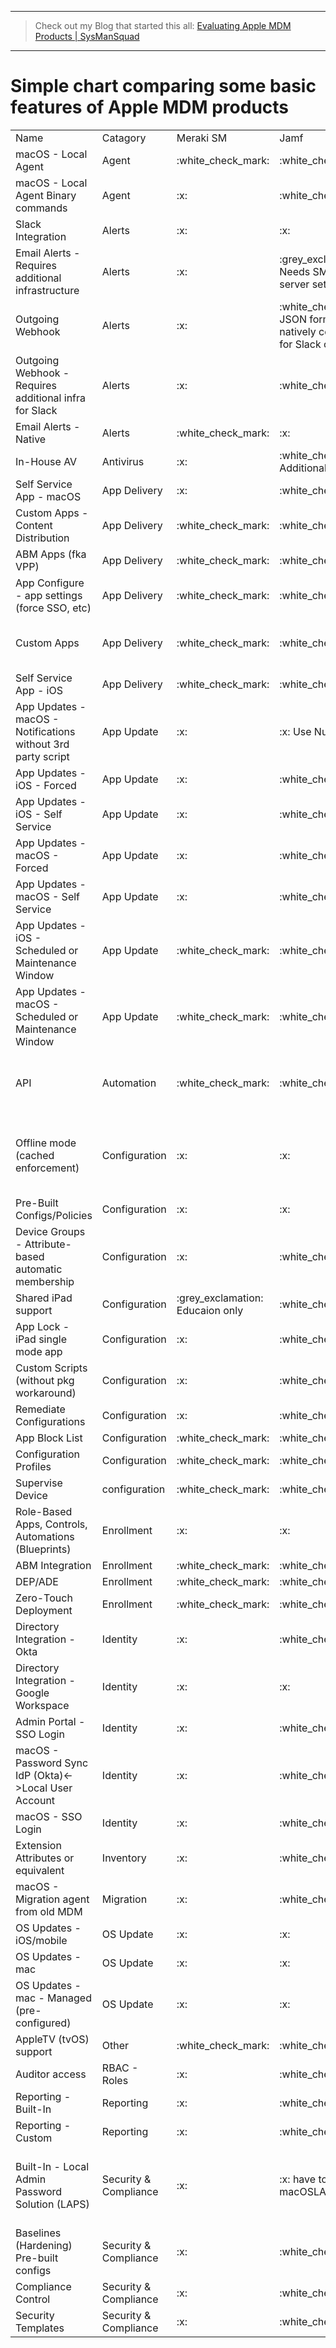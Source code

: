 ___
> Check out my Blog that started this all: [Evaluating Apple MDM Products | SysManSquad](https://sysmansquad.com/2022/05/03/2022-05-03-evaluating-apple-mdm-products)
___


# Simple chart comparing some basic features of Apple MDM products

<table>
    <tr>
        <td>Name</td>
        <td>Catagory</td>
        <td>Meraki SM</td>
        <td>Jamf</td>
        <td>Kandji</td>
        <td>Mosyle</td>
        <td>Addigy</td>
        <td>JumpCloud</td>
    </tr>
    <tr>
        <td>macOS - Local Agent</td>
        <td>Agent</td>
        <td>:white_check_mark:</td>
        <td>:white_check_mark:</td>
        <td>:white_check_mark:</td>
        <td>:white_check_mark:</td>
        <td>:white_check_mark:</td>
        <td>:white_check_mark:</td>
    </tr>
    <tr>
        <td>macOS - Local Agent Binary commands</td>
        <td>Agent</td>
        <td>:x:</td>
        <td>:white_check_mark:</td>
        <td>:white_check_mark:</td>
        <td>:x:</td>
        <td>:white_check_mark:</td>
        <td>:white_check_mark:</td>
    </tr>
    <tr>
        <td>Slack Integration</td>
        <td>Alerts</td>
        <td>:x:</td>
        <td>:x:</td>
        <td>:white_check_mark:</td>
        <td>:x:</td>
        <td>:white_check_mark: - Via Zapier</td>
        <td>:white_check_mark:</td>
    </tr>
    <tr>
        <td>Email Alerts - Requires additional infrastructure</td>
        <td>Alerts</td>
        <td>:x:</td>
        <td>:grey_exclamation: Needs SMTP relay server setup</td>
        <td>:x:</td>
        <td>:x:</td>
        <td>:x:</td>
        <td>:white_check_mark:</td>
    </tr>
    <tr>
        <td>Outgoing Webhook</td>
        <td>Alerts</td>
        <td>:x:</td>
        <td>:white_check_mark: JSON format not natively configured for Slack or Teams</td>
        <td>:x:</td>
        <td>:x:</td>
        <td>:x:</td>
        <td>:x:</td>
    </tr>
    <tr>
        <td>Outgoing Webhook - Requires additional infra for Slack</td>
        <td>Alerts</td>
        <td>:x:</td>
        <td>:white_check_mark:</td>
        <td>:x:</td>
        <td>:x:</td>
        <td>:x:</td>
        <td>:x:</td>
    </tr>
    <tr>
        <td>Email Alerts - Native</td>
        <td>Alerts</td>
        <td>:white_check_mark:</td>
        <td>:x:</td>
        <td>:white_check_mark:</td>
        <td>:white_check_mark:</td>
        <td>:white_check_mark:</td>
        <td>:white_check_mark:</td>
    </tr>
    <tr>
        <td>In-House AV</td>
        <td>Antivirus</td>
        <td>:x:</td>
        <td>:white_check_mark: Additional cost</td>
        <td>:x:</td>
        <td>:white_check_mark: Included with Fuse</td>
        <td>:white_check_mark: Additional cost</td>
        <td>:x:</td>
    </tr>
    <tr>
        <td>Self Service App - macOS</td>
        <td>App Delivery</td>
        <td>:x:</td>
        <td>:white_check_mark:</td>
        <td>:white_check_mark:</td>
        <td>:white_check_mark:</td>
        <td>:white_check_mark:</td>
        <td>:x:</td>
    </tr>
    <tr>
        <td>Custom Apps - Content Distribution</td>
        <td>App Delivery</td>
        <td>:white_check_mark:</td>
        <td>:white_check_mark:</td>
        <td>:x:</td>
        <td>:white_check_mark:</td>
        <td>:white_check_mark:</td>
        <td>:white_check_mark:</td>
    </tr>
    <tr>
        <td>ABM Apps (fka VPP)</td>
        <td>App Delivery</td>
        <td>:white_check_mark:</td>
        <td>:white_check_mark:</td>
        <td>:white_check_mark:</td>
        <td>:white_check_mark:</td>
        <td>:white_check_mark:</td>
        <td>:white_check_mark:</td>
    </tr>
    <tr>
        <td>App Configure - app settings (force SSO, etc)</td>
        <td>App Delivery</td>
        <td>:white_check_mark:</td>
        <td>:white_check_mark:</td>
        <td>:white_check_mark:</td>
        <td>:white_check_mark:</td>
        <td>:white_check_mark:</td>
        <td>:white_check_mark:</td>
    </tr>
    <tr>
        <td>Custom Apps</td>
        <td>App Delivery</td>
        <td>:white_check_mark:</td>
        <td>:white_check_mark:</td>
        <td>:grey_exclamation: Custom apps need external blob storage</td>
        <td>:white_check_mark:</td>
        <td>:white_check_mark:</td>
        <td>:grey_exclamation: Custom apps need external blob storage</td>
    </tr>
    <tr>
        <td>Self Service App - iOS</td>
        <td>App Delivery</td>
        <td>:white_check_mark:</td>
        <td>:white_check_mark:</td>
        <td>:white_check_mark:</td>
        <td>:white_check_mark:</td>
        <td>:x:</td>
        <td>:x:</td>
    </tr>
    <tr>
        <td>App Updates - macOS - Notifications without 3rd party script</td>
        <td>App Update</td>
        <td>:x:</td>
        <td>:x: Use Nudge app</td>
        <td>:white_check_mark:</td>
        <td>:white_check_mark:</td>
        <td>:white_check_mark:</td>
        <td>:x:</td>
    </tr>
    <tr>
        <td>App Updates - iOS - Forced</td>
        <td>App Update</td>
        <td>:x:</td>
        <td>:white_check_mark:</td>
        <td>:white_check_mark:</td>
        <td>:white_check_mark:</td>
        <td>:white_check_mark:</td>
        <td>:x:</td>
    </tr>
    <tr>
        <td>App Updates - iOS - Self Service</td>
        <td>App Update</td>
        <td>:x:</td>
        <td>:white_check_mark:</td>
        <td>:white_check_mark:</td>
        <td>:white_check_mark:</td>
        <td>:x:</td>
        <td>:x:</td>
    </tr>
    <tr>
        <td>App Updates - macOS - Forced</td>
        <td>App Update</td>
        <td>:x:</td>
        <td>:white_check_mark:</td>
        <td>:white_check_mark:</td>
        <td>:white_check_mark:</td>
        <td>:white_check_mark:</td>
        <td>:white_check_mark:</td>
    </tr>
    <tr>
        <td>App Updates - macOS - Self Service</td>
        <td>App Update</td>
        <td>:x:</td>
        <td>:white_check_mark:</td>
        <td>:white_check_mark:</td>
        <td>:white_check_mark:</td>
        <td>:white_check_mark:</td>
        <td>:x:</td>
    </tr>
    <tr>
        <td>App Updates - iOS - Scheduled or Maintenance Window</td>
        <td>App Update</td>
        <td>:white_check_mark:</td>
        <td>:white_check_mark:</td>
        <td>:white_check_mark:</td>
        <td>:white_check_mark:</td>
        <td>:x:</td>
        <td>:x:</td>
    </tr>
    <tr>
        <td>App Updates - macOS - Scheduled or Maintenance Window</td>
        <td>App Update</td>
        <td>:white_check_mark:</td>
        <td>:white_check_mark:</td>
        <td>:white_check_mark:</td>
        <td>:white_check_mark:</td>
        <td>:white_check_mark:</td>
        <td>:x:</td>
    </tr>
    <tr>
        <td>API</td>
        <td>Automation</td>
        <td>:white_check_mark:</td>
        <td>:white_check_mark:</td>
        <td>:white_check_mark:</td>
        <td>:white_check_mark: Unconventional setup - all PUT methods; Limited Endpoints</td>
        <td>:white_check_mark:</td>
        <td>:white_check_mark:</td>
    </tr>
    <tr>
        <td>Offline mode (cached enforcement)</td>
        <td>Configuration</td>
        <td>:x:</td>
        <td>:x:</td>
        <td>:white_check_mark: Keeps local cache of configs for continuous enforcement while offline</td>
        <td>:x:</td>
        <td>:x:</td>
        <td>:x:</td>
    </tr>
    <tr>
        <td>Pre-Built Configs/Policies</td>
        <td>Configuration</td>
        <td>:x:</td>
        <td>:x:</td>
        <td>:white_check_mark:</td>
        <td>:white_check_mark:</td>
        <td>:white_check_mark:</td>
        <td>:white_check_mark:</td>
    </tr>
    <tr>
        <td>Device Groups - Attribute-based automatic membership</td>
        <td>Configuration</td>
        <td>:x:</td>
        <td>:white_check_mark:</td>
        <td>:x:</td>
        <td>:white_check_mark:</td>
        <td>:white_check_mark:</td>
        <td>:x:</td>
    </tr>
    <tr>
        <td>Shared iPad support</td>
        <td>Configuration</td>
        <td>:grey_exclamation: Educaion only</td>
        <td>:white_check_mark:</td>
        <td>:white_check_mark:</td>
        <td>:white_check_mark:</td>
        <td>:x:</td>
        <td>:x:</td>
    </tr>
    <tr>
        <td>App Lock - iPad single mode app</td>
        <td>Configuration</td>
        <td>:x:</td>
        <td>:white_check_mark:</td>
        <td>:white_check_mark:</td>
        <td>:white_check_mark:</td>
        <td>:white_check_mark:</td>
        <td>:x:</td>
    </tr>
    <tr>
        <td>Custom Scripts (without pkg workaround)</td>
        <td>Configuration</td>
        <td>:x:</td>
        <td>:white_check_mark:</td>
        <td>:white_check_mark:</td>
        <td>:white_check_mark:</td>
        <td>:white_check_mark:</td>
        <td>:white_check_mark:</td>
    </tr>
    <tr>
        <td>Remediate Configurations</td>
        <td>Configuration</td>
        <td>:x:</td>
        <td>:white_check_mark:</td>
        <td>:white_check_mark:</td>
        <td>:white_check_mark:</td>
        <td>:white_check_mark:</td>
        <td>:x:</td>
    </tr>
    <tr>
        <td>App Block List</td>
        <td>Configuration</td>
        <td>:white_check_mark:</td>
        <td>:white_check_mark:</td>
        <td>:white_check_mark:</td>
        <td>:white_check_mark:</td>
        <td>:white_check_mark:</td>
        <td>:x:</td>
    </tr>
    <tr>
        <td>Configuration Profiles</td>
        <td>Configuration</td>
        <td>:white_check_mark:</td>
        <td>:white_check_mark:</td>
        <td>:white_check_mark:</td>
        <td>:white_check_mark:</td>
        <td>:white_check_mark:</td>
        <td>:white_check_mark:</td>
    </tr>
    <tr>
        <td>Supervise Device</td>
        <td>configuration</td>
        <td>:white_check_mark:</td>
        <td>:white_check_mark:</td>
        <td>:white_check_mark:</td>
        <td>:white_check_mark:</td>
        <td>:white_check_mark:</td>
        <td>:white_check_mark:</td>
    </tr>
    <tr>
        <td>Role-Based Apps, Controls, Automations (Blueprints)</td>
        <td>Enrollment</td>
        <td>:x:</td>
        <td>:x:</td>
        <td>:white_check_mark:</td>
        <td>:x:</td>
        <td>:white_check_mark:</td>
        <td>:x:</td>
    </tr>
    <tr>
        <td>ABM Integration</td>
        <td>Enrollment</td>
        <td>:white_check_mark:</td>
        <td>:white_check_mark:</td>
        <td>:white_check_mark:</td>
        <td>:white_check_mark:</td>
        <td>:white_check_mark:</td>
        <td>:white_check_mark:</td>
    </tr>
    <tr>
        <td>DEP/ADE</td>
        <td>Enrollment</td>
        <td>:white_check_mark:</td>
        <td>:white_check_mark:</td>
        <td>:white_check_mark:</td>
        <td>:white_check_mark:</td>
        <td>:white_check_mark:</td>
        <td>:white_check_mark:</td>
    </tr>
    <tr>
        <td>Zero-Touch Deployment</td>
        <td>Enrollment</td>
        <td>:white_check_mark:</td>
        <td>:white_check_mark:</td>
        <td>:white_check_mark:</td>
        <td>:white_check_mark:</td>
        <td>:white_check_mark:</td>
        <td>:white_check_mark:</td>
    </tr>
    <tr>
        <td>Directory Integration - Okta</td>
        <td>Identity</td>
        <td>:x:</td>
        <td>:white_check_mark:</td>
        <td>:x:</td>
        <td>:white_check_mark:</td>
        <td>:white_check_mark:</td>
        <td>:white_check_mark:</td>
    </tr>
    <tr>
        <td>Directory Integration - Google Workspace </td>
        <td>Identity</td>
        <td>:x:</td>
        <td>:x:</td>
        <td>:white_check_mark:</td>
        <td>:white_check_mark:</td>
        <td>:white_check_mark:</td>
        <td>:white_check_mark:</td>
    </tr>
    <tr>
        <td>Admin Portal - SSO Login</td>
        <td>Identity</td>
        <td>:x:</td>
        <td>:white_check_mark:</td>
        <td>:white_check_mark:</td>
        <td>:white_check_mark:</td>
        <td>:white_check_mark:</td>
        <td>:white_check_mark:</td>
    </tr>
    <tr>
        <td>macOS - Password Sync IdP (Okta)&lt;-&gt;Local User Account</td>
        <td>Identity</td>
        <td>:x:</td>
        <td>:white_check_mark:</td>
        <td>:white_check_mark:</td>
        <td>:white_check_mark:</td>
        <td>:white_check_mark:</td>
        <td>:white_check_mark:</td>
    </tr>
    <tr>
        <td>macOS - SSO Login</td>
        <td>Identity</td>
        <td>:x:</td>
        <td>:white_check_mark:</td>
        <td>:white_check_mark:</td>
        <td>:white_check_mark:</td>
        <td>:white_check_mark:</td>
        <td>:white_check_mark:</td>
    </tr>
    <tr>
        <td>Extension Attributes or equivalent</td>
        <td>Inventory</td>
        <td>:x:</td>
        <td>:white_check_mark:</td>
        <td>:white_check_mark:</td>
        <td>:white_check_mark:</td>
        <td>:white_check_mark:</td>
        <td>:x:</td>
    </tr>
    <tr>
        <td>macOS - Migration agent from old MDM</td>
        <td>Migration</td>
        <td>:x:</td>
        <td>:white_check_mark:</td>
        <td>:white_check_mark:</td>
        <td>:x:</td>
        <td>:white_check_mark:</td>
        <td>:white_check_mark:</td>
    </tr>
    <tr>
        <td>OS Updates - iOS/mobile</td>
        <td>OS Update</td>
        <td>:x:</td>
        <td>:x:</td>
        <td>:white_check_mark:</td>
        <td>:x:</td>
        <td>:white_check_mark:</td>
        <td>:white_check_mark:</td>
    </tr>
    <tr>
        <td>OS Updates - mac</td>
        <td>OS Update</td>
        <td>:x:</td>
        <td>:x:</td>
        <td>:white_check_mark:</td>
        <td>:x:</td>
        <td>:white_check_mark:</td>
        <td>:white_check_mark:</td>
    </tr>
    <tr>
        <td>OS Updates - mac - Managed (pre-configured)</td>
        <td>OS Update</td>
        <td>:x:</td>
        <td>:x:</td>
        <td>:white_check_mark:</td>
        <td>:x:</td>
        <td>:white_check_mark:</td>
        <td>:white_check_mark:</td>
    </tr>
    <tr>
        <td>AppleTV (tvOS) support</td>
        <td>Other</td>
        <td>:white_check_mark:</td>
        <td>:white_check_mark:</td>
        <td>:white_check_mark:</td>
        <td>:white_check_mark:</td>
        <td>:white_check_mark:</td>
        <td>:x:</td>
    </tr>
    <tr>
        <td>Auditor access</td>
        <td>RBAC - Roles</td>
        <td>:x:</td>
        <td>:white_check_mark:</td>
        <td>:white_check_mark:</td>
        <td>:white_check_mark:</td>
        <td>:white_check_mark:</td>
        <td>:white_check_mark:</td>
    </tr>
    <tr>
        <td>Reporting - Built-In</td>
        <td>Reporting</td>
        <td>:x:</td>
        <td>:white_check_mark:</td>
        <td>:white_check_mark:</td>
        <td>:white_check_mark:</td>
        <td>:white_check_mark:</td>
        <td>:white_check_mark:</td>
    </tr>
    <tr>
        <td>Reporting - Custom</td>
        <td>Reporting</td>
        <td>:x:</td>
        <td>:white_check_mark:</td>
        <td>:white_check_mark:</td>
        <td>:white_check_mark:</td>
        <td>:white_check_mark:</td>
        <td>:x:</td>
    </tr>
    <tr>
        <td>Built-In - Local Admin Password Solution (LAPS)</td>
        <td>Security &amp; Compliance</td>
        <td>:x:</td>
        <td>:x: have to use macOSLAPS</td>
        <td>:x: pw can be manually changed, but no way to retrieve pw without custom script to write pw to log file</td>
        <td>:white_check_mark:</td>
        <td>:white_check_mark:</td>
        <td>:x:</td>
    </tr>
    <tr>
        <td>Baselines (Hardening) Pre-built configs</td>
        <td>Security &amp; Compliance</td>
        <td>:x:</td>
        <td>:white_check_mark:</td>
        <td>:white_check_mark:</td>
        <td>:white_check_mark:</td>
        <td>:white_check_mark:</td>
        <td>:x:</td>
    </tr>
    <tr>
        <td>Compliance Control</td>
        <td>Security &amp; Compliance</td>
        <td>:x:</td>
        <td>:white_check_mark:</td>
        <td>:white_check_mark:</td>
        <td>:white_check_mark:</td>
        <td>:white_check_mark:</td>
        <td>:x:</td>
    </tr>
    <tr>
        <td>Security Templates</td>
        <td>Security &amp; Compliance</td>
        <td>:x:</td>
        <td>:white_check_mark:</td>
        <td>:white_check_mark:</td>
        <td>:white_check_mark:</td>
        <td>:white_check_mark:</td>
        <td>:x:</td>
    </tr>
</table>
